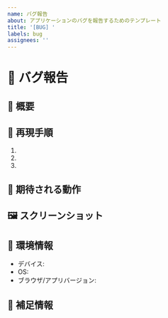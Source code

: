 ```yaml
---
name: バグ報告
about: アプリケーションのバグを報告するためのテンプレート
title: '[BUG] '
labels: bug
assignees: ''
---
```


# 🐛 バグ報告

## 📝 概要
<!-- バグの内容を簡潔に説明してください -->

## 🔄 再現手順
<!-- バグを再現するための手順を記載してください -->
1.
2.
3.

## 🤔 期待される動作
<!-- 本来期待される正しい動作を記載してください -->

## 🖼️ スクリーンショット
<!-- 可能であれば、問題を説明するスクリーンショットを添付してください -->

## 📱 環境情報
<!-- 使用している環境情報を記載してください -->
- デバイス:
- OS:
- ブラウザ/アプリバージョン:

## 📝 補足情報
<!-- その他、関連する情報があれば記載してください -->
